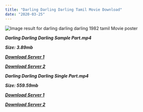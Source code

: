 ```yaml
---
title: "Darling Darling Darling Tamil Movie Download"
date: "2020-03-25"
---
```


![Image result for darling darling darling 1982 tamil Movie poster](https://m.media-amazon.com/images/M/MV5BMTQyY2RlZTItNzU3ZS00MmRlLWI5YjAtYmExZTliMDVkMjJkXkEyXkFqcGdeQXVyNTM3MDMyMDQ@._V1_UY268_CR9,0,182,268_AL_.jpg)

**_Darling Darling Darling Sample Part.mp4_**

**_Size: 3.89mb_**

**_[Download Server 1](http://b3.wetransfer.vip/files/{b8ae04a0e9ab0f9e64837bab03a252825878f388f00779843f60cec38aa445db}20Actor{b8ae04a0e9ab0f9e64837bab03a252825878f388f00779843f60cec38aa445db}20Hits{b8ae04a0e9ab0f9e64837bab03a252825878f388f00779843f60cec38aa445db}20Collection/Bhagyaraj{b8ae04a0e9ab0f9e64837bab03a252825878f388f00779843f60cec38aa445db}20Movies{b8ae04a0e9ab0f9e64837bab03a252825878f388f00779843f60cec38aa445db}20Collections/Darling{b8ae04a0e9ab0f9e64837bab03a252825878f388f00779843f60cec38aa445db}20Darling{b8ae04a0e9ab0f9e64837bab03a252825878f388f00779843f60cec38aa445db}20Darling{b8ae04a0e9ab0f9e64837bab03a252825878f388f00779843f60cec38aa445db}20(1982)/Darling{b8ae04a0e9ab0f9e64837bab03a252825878f388f00779843f60cec38aa445db}20Darling{b8ae04a0e9ab0f9e64837bab03a252825878f388f00779843f60cec38aa445db}20Darling{b8ae04a0e9ab0f9e64837bab03a252825878f388f00779843f60cec38aa445db}20(1982){b8ae04a0e9ab0f9e64837bab03a252825878f388f00779843f60cec38aa445db}20Sample{b8ae04a0e9ab0f9e64837bab03a252825878f388f00779843f60cec38aa445db}20HD.mp4)_**

**_[Download Server 2](http://b3.wetransfer.vip/files/{b8ae04a0e9ab0f9e64837bab03a252825878f388f00779843f60cec38aa445db}20Actor{b8ae04a0e9ab0f9e64837bab03a252825878f388f00779843f60cec38aa445db}20Hits{b8ae04a0e9ab0f9e64837bab03a252825878f388f00779843f60cec38aa445db}20Collection/Bhagyaraj{b8ae04a0e9ab0f9e64837bab03a252825878f388f00779843f60cec38aa445db}20Movies{b8ae04a0e9ab0f9e64837bab03a252825878f388f00779843f60cec38aa445db}20Collections/Darling{b8ae04a0e9ab0f9e64837bab03a252825878f388f00779843f60cec38aa445db}20Darling{b8ae04a0e9ab0f9e64837bab03a252825878f388f00779843f60cec38aa445db}20Darling{b8ae04a0e9ab0f9e64837bab03a252825878f388f00779843f60cec38aa445db}20(1982)/Darling{b8ae04a0e9ab0f9e64837bab03a252825878f388f00779843f60cec38aa445db}20Darling{b8ae04a0e9ab0f9e64837bab03a252825878f388f00779843f60cec38aa445db}20Darling{b8ae04a0e9ab0f9e64837bab03a252825878f388f00779843f60cec38aa445db}20(1982){b8ae04a0e9ab0f9e64837bab03a252825878f388f00779843f60cec38aa445db}20Sample{b8ae04a0e9ab0f9e64837bab03a252825878f388f00779843f60cec38aa445db}20HD.mp4)_**

**_Darling Darling Darling Single Part.mp4_**

**_Size: 559.59mb_**

**_[Download Server 1](http://b3.wetransfer.vip/files/{b8ae04a0e9ab0f9e64837bab03a252825878f388f00779843f60cec38aa445db}20Actor{b8ae04a0e9ab0f9e64837bab03a252825878f388f00779843f60cec38aa445db}20Hits{b8ae04a0e9ab0f9e64837bab03a252825878f388f00779843f60cec38aa445db}20Collection/Bhagyaraj{b8ae04a0e9ab0f9e64837bab03a252825878f388f00779843f60cec38aa445db}20Movies{b8ae04a0e9ab0f9e64837bab03a252825878f388f00779843f60cec38aa445db}20Collections/Darling{b8ae04a0e9ab0f9e64837bab03a252825878f388f00779843f60cec38aa445db}20Darling{b8ae04a0e9ab0f9e64837bab03a252825878f388f00779843f60cec38aa445db}20Darling{b8ae04a0e9ab0f9e64837bab03a252825878f388f00779843f60cec38aa445db}20(1982)/Darling{b8ae04a0e9ab0f9e64837bab03a252825878f388f00779843f60cec38aa445db}20Darling{b8ae04a0e9ab0f9e64837bab03a252825878f388f00779843f60cec38aa445db}20Darling{b8ae04a0e9ab0f9e64837bab03a252825878f388f00779843f60cec38aa445db}20(1982){b8ae04a0e9ab0f9e64837bab03a252825878f388f00779843f60cec38aa445db}20Single{b8ae04a0e9ab0f9e64837bab03a252825878f388f00779843f60cec38aa445db}20Part{b8ae04a0e9ab0f9e64837bab03a252825878f388f00779843f60cec38aa445db}20HD.mp4)_**

**_[Download Server 2](http://b3.wetransfer.vip/files/{b8ae04a0e9ab0f9e64837bab03a252825878f388f00779843f60cec38aa445db}20Actor{b8ae04a0e9ab0f9e64837bab03a252825878f388f00779843f60cec38aa445db}20Hits{b8ae04a0e9ab0f9e64837bab03a252825878f388f00779843f60cec38aa445db}20Collection/Bhagyaraj{b8ae04a0e9ab0f9e64837bab03a252825878f388f00779843f60cec38aa445db}20Movies{b8ae04a0e9ab0f9e64837bab03a252825878f388f00779843f60cec38aa445db}20Collections/Darling{b8ae04a0e9ab0f9e64837bab03a252825878f388f00779843f60cec38aa445db}20Darling{b8ae04a0e9ab0f9e64837bab03a252825878f388f00779843f60cec38aa445db}20Darling{b8ae04a0e9ab0f9e64837bab03a252825878f388f00779843f60cec38aa445db}20(1982)/Darling{b8ae04a0e9ab0f9e64837bab03a252825878f388f00779843f60cec38aa445db}20Darling{b8ae04a0e9ab0f9e64837bab03a252825878f388f00779843f60cec38aa445db}20Darling{b8ae04a0e9ab0f9e64837bab03a252825878f388f00779843f60cec38aa445db}20(1982){b8ae04a0e9ab0f9e64837bab03a252825878f388f00779843f60cec38aa445db}20Single{b8ae04a0e9ab0f9e64837bab03a252825878f388f00779843f60cec38aa445db}20Part{b8ae04a0e9ab0f9e64837bab03a252825878f388f00779843f60cec38aa445db}20HD.mp4)_**
